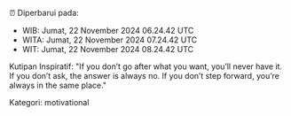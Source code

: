 ⏰ Diperbarui pada:
- WIB: Jumat, 22 November 2024 06.24.42 UTC
- WITA: Jumat, 22 November 2024 07.24.42 UTC
- WIT: Jumat, 22 November 2024 08.24.42 UTC

Kutipan Inspiratif:
"If you don’t go after what you want, you’ll never have it. If you don’t ask, the answer is always no. If you don’t step forward, you’re always in the same place."


Kategori: motivational


